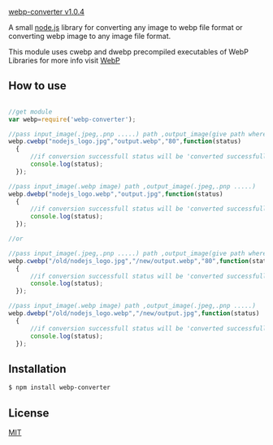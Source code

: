 [webp-converter v1.0.4](https://www.npmjs.com/package/webp-converter)

A small [node.js](http://nodejs.org) library for converting any image to webp file format or converting webp image to any image file format.


This module uses cwebp and dwebp precompiled executables of WebP Libraries for more info visit [WebP](https://developers.google.com/speed/webp/)

## How to use

  ```js

//get module
var webp=require('webp-converter');

//pass input_image(.jpeg,.pnp .....) path ,output_image(give path where to save and image file name with .webp file type extension)
webp.cwebp("nodejs_logo.jpg","output.webp","80",function(status)
	{
		//if conversion successfull status will be 'converted successfully'
		console.log(status);
	});

//pass input_image(.webp image) path ,output_image(.jpeg,.pnp .....)
webp.dwebp("nodejs_logo.webp","output.jpg",function(status)
	{
		//if conversion successfull status will be 'converted successfully'
		console.log(status);
	});

//or

//pass input_image(.jpeg,.pnp .....) path ,output_image(give path where to save and image file name with .webp file type extension)
webp.cwebp("/old/nodejs_logo.jpg","/new/output.webp","80",function(status)
	{
		//if conversion successfull status will be 'converted successfully'
		console.log(status);
	});

//pass input_image(.webp image) path ,output_image(.jpeg,.pnp .....)
webp.dwebp("/old/nodejs_logo.webp","/new/output.jpg",function(status)
	{
		//if conversion successfull status will be 'converted successfully'
		console.log(status);
	});

```

## Installation

```bash
$ npm install webp-converter
```

## License

  [MIT](LICENSE)
